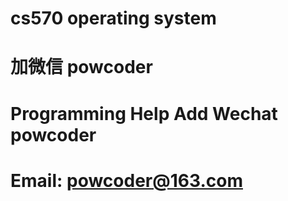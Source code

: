 # cs570 operating system
# 加微信 powcoder

# Programming Help Add Wechat powcoder

# Email: powcoder@163.com

